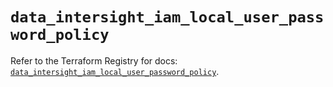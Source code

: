 # `data_intersight_iam_local_user_password_policy`

Refer to the Terraform Registry for docs: [`data_intersight_iam_local_user_password_policy`](https://registry.terraform.io/providers/ciscodevnet/intersight/1.0.71/docs/data-sources/iam_local_user_password_policy).
